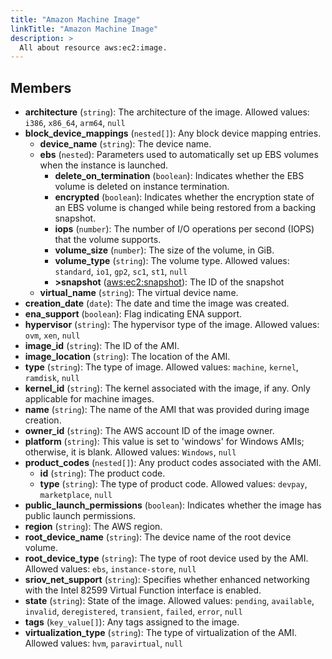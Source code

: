 ```yaml
---
title: "Amazon Machine Image"
linkTitle: "Amazon Machine Image"
description: >
  All about resource aws:ec2:image.
---
```



## Members
* **architecture**
(`string`):
The architecture of the image.
Allowed values: `i386`, `x86_64`, `arm64`, `null`
* **block_device_mappings**
(`nested[]`):
Any block device mapping entries.
    * **device_name**
(`string`):
The device name.
    * **ebs**
(`nested`):
Parameters used to automatically set up EBS volumes when the instance is launched.
        * **delete_on_termination**
(`boolean`):
Indicates whether the EBS volume is deleted on instance termination.
        * **encrypted**
(`boolean`):
Indicates whether the encryption state of an EBS volume is changed while being restored from a backing snapshot.
        * **iops**
(`number`):
The number of I/O operations per second (IOPS) that the volume supports.
        * **volume_size**
(`number`):
The size of the volume, in GiB.
        * **volume_type**
(`string`):
The volume type.
Allowed values: `standard`, `io1`, `gp2`, `sc1`, `st1`, `null`
        * **&gt;snapshot**
([aws:ec2:snapshot](../../aws/ec2/snapshot)):
The ID of the snapshot
    * **virtual_name**
(`string`):
The virtual device name.
* **creation_date**
(`date`):
The date and time the image was created.
* **ena_support**
(`boolean`):
Flag indicating ENA support.
* **hypervisor**
(`string`):
The hypervisor type of the image.
Allowed values: `ovm`, `xen`, `null`
* **image_id**
(`string`):
The ID of the AMI.
* **image_location**
(`string`):
The location of the AMI.
* **type**
(`string`):
The type of image.
Allowed values: `machine`, `kernel`, `ramdisk`, `null`
* **kernel_id**
(`string`):
The kernel associated with the image, if any. Only applicable for machine images.
* **name**
(`string`):
The name of the AMI that was provided during image creation.
* **owner_id**
(`string`):
The AWS account ID of the image owner.
* **platform**
(`string`):
This value is set to 'windows' for Windows AMIs; otherwise, it is blank.
Allowed values: `Windows`, `null`
* **product_codes**
(`nested[]`):
Any product codes associated with the AMI.
    * **id**
(`string`):
The product code.
    * **type**
(`string`):
The type of product code.
Allowed values: `devpay`, `marketplace`, `null`
* **public_launch_permissions**
(`boolean`):
Indicates whether the image has public launch permissions.
* **region**
(`string`):
The AWS region.
* **root_device_name**
(`string`):
The device name of the root device volume.
* **root_device_type**
(`string`):
The type of root device used by the AMI.
Allowed values: `ebs`, `instance-store`, `null`
* **sriov_net_support**
(`string`):
Specifies whether enhanced networking with the Intel 82599 Virtual Function interface is enabled.
* **state**
(`string`):
State of the image.
Allowed values: `pending`, `available`, `invalid`, `deregistered`, `transient`, `failed`, `error`, `null`
* **tags**
(`key_value[]`):
Any tags assigned to the image.
* **virtualization_type**
(`string`):
The type of virtualization of the AMI.
Allowed values: `hvm`, `paravirtual`, `null`
